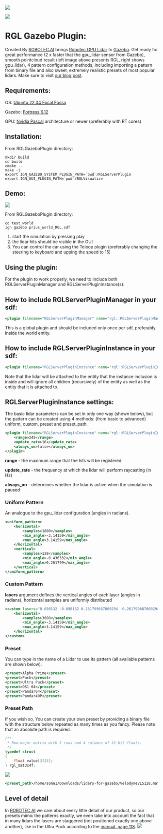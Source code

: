 ![](docs/images/RGLGazeboPlugin_logo.png)

![](docs/images/RGL_vs_built_in_lidar.png)

# RGL Gazebo Plugin:

Created By [ROBOTEC.AI](https://robotec.ai/) brings [Robotec GPU Lidar](https://github.com/RobotecAI/RobotecGPULidar) to [Gazebo](https://gazebosim.org/home). Get ready for great performance (2 x faster that the gpu_lidar sensor from Gazebo),
smooth pointcloud result (left image above presents RGL, right shows gpu_lidar), 4 pattern configuration methods, including importing a pattern from binary file and also sweet, extremely realistic presets of most popular lidars. Make sure to visit [our blog post]().

## Requirements:

OS: [Ubuntu 22.04 Focal Fossa](https://releases.ubuntu.com/20.04.5/?_ga=2.210010709.1162335333.1667845331-1529863968.1667845331)

Gazebo: [Fortress 6.12](https://gazebosim.org/docs/fortress/install)

GPU: [Nvidia Pascal](https://en.wikipedia.org/wiki/Pascal_(microarchitecture)) architecture or newer (preferably with RT cores)

## Installation:
From RGLGazeboPlugin directory:

```shell
mkdir build
cd build
cmake ..
make -j
export IGN_GAZEBO_SYSTEM_PLUGIN_PATH=`pwd`/RGLServerPlugin
export IGN_GUI_PLUGIN_PATH=`pwd`/RGLVisualize
```
## Demo:

![](docs/videos/prius.gif)

From RGLGazeboPlugin directory:
```shell
cd test_world
ign gazebo prius_world_RGL.sdf
```

1. start the simulation by pressing play
2. the lidar hits should be visible in the GUI
3. You can control the car using the Teleop plugin (preferably changing the steering to keyboard and upping the speed to 15)

## Using the plugin:

For the plugin to work properly, we need to include both RGLServerPluginManager and RGLServerPluginInstance(s):

## How to include RGLServerPluginManager in your sdf:
```xml
<plugin filename="RGLServerPluginManager" name="rgl::RGLServerPluginManager"></plugin>
```
This is a global plugin and should be included only once per sdf, preferably inside the world entity. 
## How to include RGLServerPluginInstance in your sdf:
```xml
<plugin filename="RGLServerPluginInstance" name="rgl::RGLServerPluginInstance"></plugin>
```
Note that the lidar will be attached to the entity that the instance inclusion is inside and will ignore all children (recursively) of the entity as well as the entity that it is attached to.
## RGLServerPluginInstance settings:
The basic lidar parameters can be set in only one way (shown below), but the pattern can be created using 4 methods: (from basic to advanced) uniform, custom, preset and preset_path.
```xml
<plugin filename="RGLServerPluginInstance" name="rgl::RGLServerPluginInstance">
    <range>245</range>
    <update_rate>10</update_rate>
    <always_on>false</always_on>
</plugin>
```
**range** - the maximum range that the hits will be registered

**update_rate** - the frequency at which the lidar will perform raycasting (in Hz)

**always_on** - determines whether the lidar is active when the simulation is paused

### Uniform Pattern
An analogue to the gpu_lidar configuration (angles in radians).
```xml
<uniform_pattern>
    <horizontal>
        <samples>1800</samples>
        <min_angle>-3.14159</min_angle>
        <max_angle>3.14159</max_angle>
    </horizontal>
    <vertical>
        <samples>128</samples>
        <min_angle>-0.436332</min_angle>
        <max_angle>0.261799</max_angle>
    </vertical>
</uniform_pattern>
```

### Custom Pattern
**lasers** argument defines the vertical angles of each layer (angles in radians), horizontal samples are uniformly distributed
```xml
<custom lasers="0.698132 -0.698132 0.261799687000294 -0.261799687000294">
    <horizontal>
        <samples>3600</samples>
        <min_angle>-3.14159</min_angle>
        <max_angle>3.14159</max_angle>
    </horizontal>
</custom>
```

### Preset
You can type in the name of a Lidar to use its pattern (all available patterns are shown below).
```xml
<preset>Alpha Prime</preset>
<preset>Puck</preset>
<preset>Ultra Puck</preset>
<preset>OS1 64</preset>
<preset>Pandar64</preset>
<preset>Pandar40P</preset>
```

### Preset Path
If you wish so, You can create your own preset by providing a binary file with the structure below repeated as many times as you fancy. Please note that an absolute path is required.
```c
/**
 * Row-major matrix with 3 rows and 4 columns of 32-bit floats.
 */
typedef struct
{
	float value[3][4];
} rgl_mat3x4f;
```
![](docs/images/Mat3x4f.png)
```xml
<preset_path>/home/some1/Downloads/lidars-for-gazebo/VelodyneVLS128.mat3x4f</preset_path>
```
## Level of detail
In [ROBOTEC.AI](https://robotec.ai/) we care about every little detail of our product, so our presets mimic the patterns exactly, we even take into account the fact that in many lidars the lasers are staggered (not positioned exactly one above another), like in the Ultra Puck according to the [manual, page 118](https://icave2.cse.buffalo.edu/resources/sensor-modeling/VLP32CManual.pdf).
![](docs/images/RGL_Ultra_Puck_staggered.png)